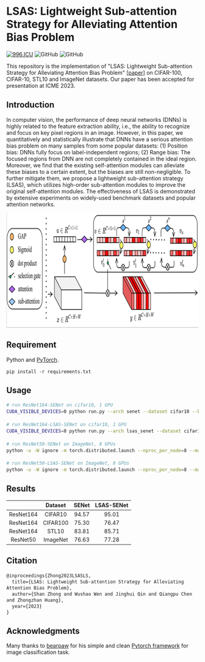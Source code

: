 # LSAS: Lightweight Sub-attention Strategy for Alleviating Attention Bias Problem 
[![996.ICU](https://img.shields.io/badge/link-996.icu-red.svg)](https://996.icu) 
![GitHub](https://img.shields.io/github/license/gbup-group/DIANet.svg)
![GitHub](https://img.shields.io/badge/Qrange%20-group-orange)

This repository is the implementation of "LSAS: Lightweight Sub-attention Strategy for Alleviating Attention Bias Problem" [[paper]](https://arxiv.org/abs/2305.05200) on CIFAR-100, CIFAR-10, STL10 and ImageNet datasets. Our paper has been accepted for presentation at ICME 2023.

## Introduction

In computer vision, the performance of deep neural networks (DNNs) is highly related to the feature extraction ability, i.e., the ability to recognize and focus on key pixel regions in an image. However, in this paper, we quantitatively and statistically illustrate that DNNs have a serious attention bias problem on many samples from some popular datasets: (1) Position bias: DNNs fully focus on label-independent regions; (2) Range bias: The focused regions from DNN are not completely contained in the ideal region. Moreover, we find that the existing self-attention modules can alleviate these biases to a certain extent, but the biases are still non-negligible. To further mitigate them, we propose a lightweight sub-attention strategy (LSAS), which utilizes high-order sub-attention modules to improve the original self-attention modules. The effectiveness of LSAS is demonstrated by extensive experiments on widely-used benchmark datasets and popular attention networks. 

<p align="center">
  <img src="https://github.com/Qrange-group/LSAS/blob/main/images/arch.png" width="900" height="300">
</p>


## Requirement
Python and [PyTorch](http://pytorch.org/).
```
pip install -r requirements.txt
```


## Usage
```sh
# run ResNet164-SENet on cifar10, 1 GPU
CUDA_VISIBLE_DEVICES=0 python run.py --arch senet --dataset cifar10 --block-name bottleneck --depth 164 --epochs 164 --schedule 81 122 --gamma 0.1 --wd 1e-4

# run ResNet164-LSAS-SENet on cifar10, 1 GPU
CUDA_VISIBLE_DEVICES=0 python run.py --arch lsas_senet --dataset cifar10 --block-name bottleneck --depth 164 --epochs 164 --schedule 81 122 --gamma 0.1 --wd 1e-4

# run ResNet50-SENet on ImageNet, 8 GPUs
python -u -W ignore -m torch.distributed.launch --nproc_per_node=8 --master_port='29503' run_imagenet.py -a senet_resnet50 --info normal --data /data1/ZSS/datasets/ILSVRC2012_Data --epochs 100 --schedule 30 60 90 --wd 1e-4 --gamma 0.1 --train-batch 32 --opt-level O0 --wd-all --label-smoothing 0. --warmup 0

# run ResNet50-LSAS-SENet on ImageNet, 8 GPUs
python -u -W ignore -m torch.distributed.launch --nproc_per_node=8 --master_port='29503' run_imagenet.py -a lsas_senet_resnet50 --info normal --data /data1/ZSS/datasets/ILSVRC2012_Data --epochs 100 --schedule 30 60 90 --wd 1e-4 --gamma 0.1 --train-batch 32 --opt-level O0 --wd-all --label-smoothing 0. --warmup 0
```

## Results
|                 |  Dataset  | SENet |  LSAS-SENet  |
|:---------------:|:------:|:--------:|:------:|
|    ResNet164    |CIFAR10 |   94.57  |  95.01 |
|    ResNet164    |CIFAR100|   75.30  |  76.47 |
|    ResNet164    |STL10   |   83.81  |  85.71 |
|    ResNet50     |ImageNet|   76.63  |  77.28 |



## Citation

```
@inproceedings{Zhong2023LSASLS,
  title={LSAS: Lightweight Sub-attention Strategy for Alleviating Attention Bias Problem},
  author={Shan Zhong and Wushao Wen and Jinghui Qin and Qiangpu Chen and Zhongzhan Huang},
  year={2023}
}
```

## Acknowledgments
Many thanks to [bearpaw](https://github.com/bearpaw) for his simple and clean [Pytorch framework](https://github.com/bearpaw/pytorch-classification) for image classification task.
